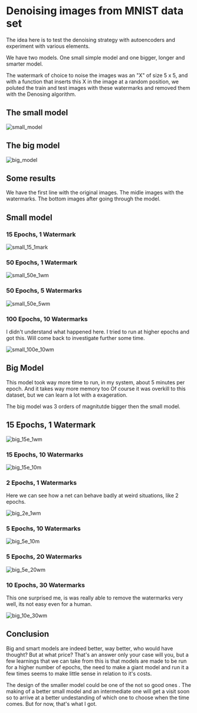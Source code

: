 # Denoising images from MNIST data set

The idea here is to test the denoising strategy with autoencoders and experiment with various elements.

We have two models. One small simple model and one bigger, longer and smarter model.

The watermark of choice to noise the images was an "X" of size 5 x 5, and with a function that inserts this X in the image at a random position, we poluted the train and test images with these watermarks and removed them with the Denosing algorithm. 

## The small model

![small_model](https://github.com/vtortega/Denoising-autoencoder/assets/112141870/a06bd6ea-6659-4917-82f0-d914a1a00faa)

## The big model

![big_model](https://github.com/vtortega/Denoising-autoencoder/assets/112141870/14c5cc49-acdf-4b60-9872-9c89fd3893c7)

## Some results 
We have the first line with the original images.
The midle images with the watermarks.
The bottom images after going through the model.

## Small model 

### 15 Epochs, 1 Watermark

![small_15_1mark](https://github.com/vtortega/Denoising-autoencoder/assets/112141870/1ce44761-c03b-4c1e-b48d-1e0e071e3b59)

### 50 Epochs, 1 Watermark

![small_50e_1wm](https://github.com/vtortega/Denoising-autoencoder/assets/112141870/30e17e9e-57c8-4542-8083-0118293553a1)

### 50 Epochs, 5 Watermarks

![small_50e_5wm](https://github.com/vtortega/Denoising-autoencoder/assets/112141870/1d1e23b8-8988-47c0-b8a5-e800c9ca352f)

### 100 Epochs, 10 Watermarks
I didn't understand what happened here. I tried to run at higher epochs and got this. Will come back to investigate
further some time.

![small_100e_10wm](https://github.com/vtortega/Denoising-autoencoder/assets/112141870/6698eacc-e537-4fe1-85ff-58597b6b72bd)

## Big Model
This model took way more time to run, in my system, about 5 minutes per epoch. And it takes way more memory too
Of course it was overkill to this dataset, but we can learn a lot with a exageration.

The big model was 3 orders of magnitutde bigger then the small model.

## 15 Epochs, 1 Watermark

![big_15e_1wm](https://github.com/vtortega/Denoising-autoencoder/assets/112141870/998cfb3f-c0e3-4f19-9434-e333b50a46e9)

### 15 Epochs, 10 Watermarks

![big_15e_10m](https://github.com/vtortega/Denoising-autoencoder/assets/112141870/71aa1383-0c7a-4d5f-a9d1-eee93199337b)

### 2 Epochs, 1 Watermarks
Here we can see how a net can behave badly at weird situations, like 2 epochs.

![big_2e_1wm](https://github.com/vtortega/Denoising-autoencoder/assets/112141870/e7a72f18-31d9-4122-8e83-0e356fab7930)


### 5 Epochs, 10 Watermarks

![big_5e_10m](https://github.com/vtortega/Denoising-autoencoder/assets/112141870/4af9ffcf-c77c-415e-9623-00756b664864)

### 5 Epochs, 20 Watermarks 

![big_5e_20wm](https://github.com/vtortega/Denoising-autoencoder/assets/112141870/b19fa74b-572d-4bfc-b68e-a1db6c3fc195)

### 10 Epochs, 30 Watermarks
This one surprised me, is was really able to remove the watermarks very well, its not easy even for a human.

![big_10e_30wm](https://github.com/vtortega/Denoising-autoencoder/assets/112141870/9f736964-dd63-4196-bd66-4f7b87f527e5)

## Conclusion

Big and smart models are indeed better, way better, who would have thought? 
But at what price? That's an answer only your case will you, but a few learnings that we can take from this is that models are made to be run for a higher number of epochs, the need to make a giant model and run it a few times seems to make little sense in relation to it's costs.

The design of the smaller model could be one of the not so good ones . The making of a better small model and an intermediate one will get a visit soon so to arrive at a better undestanding of which one to choose when the time comes. But for now, that's what I got.
